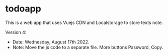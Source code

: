 # todoapp
This is a web app that uses Vuejs CDN and Localstorage to store texts note.

Version 4:
- Date:  Wednesday, August 17th 2022.
- Note: Move the js code to a separate file. More buttons Password, Copy.
